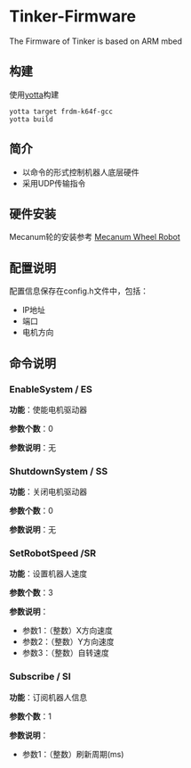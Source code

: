 # Tinker-Firmware
The Firmware of Tinker is based on ARM mbed

## 构建
使用[yotta](http://yottadocs.mbed.com/)构建

```
yotta target frdm-k64f-gcc
yotta build
```

## 简介
- 以命令的形式控制机器人底层硬件
- 采用UDP传输指令

## 硬件安装
Mecanum轮的安装参考 [Mecanum Wheel Robot](http://www.seeedstudio.com/wiki/4WD_Mecanum_Wheel_Robot_Kit_Series)

## 配置说明
配置信息保存在config.h文件中，包括：
- IP地址
- 端口
- 电机方向

## 命令说明
### EnableSystem / ES
**功能**：使能电机驱动器

**参数个数**：0

**参数说明**：无

### ShutdownSystem / SS
**功能**：关闭电机驱动器

**参数个数**：0

**参数说明**：无

### SetRobotSpeed /SR
**功能**：设置机器人速度

**参数个数**：3

**参数说明**：
- 参数1：（整数）X方向速度
- 参数2：（整数）Y方向速度
- 参数3：（整数）自转速度

### Subscribe / SI
**功能**：订阅机器人信息

**参数个数**：1

**参数说明**：
- 参数1：（整数）刷新周期(ms)
